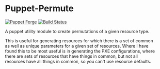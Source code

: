 # Puppet-Permute

[![Puppet Forge](https://img.shields.io/puppetforge/v/zleslie/permute.svg)]() [![Build Status](https://travis-ci.org/xaque208/puppet-permute.svg?branch=master)](https://travis-ci.org/xaque208/puppet-permute)

A puppet utility module to create permutations of a given resource type.

This is useful for generating resources for which there is a set of common as
well as unique parameters for a given set of resources.  Where I have found
this to be most useful is in generating the PXE configurations, where there are
sets of resources that have things in common, but not all resources have all
things in common, so you can't use resource defaults.


